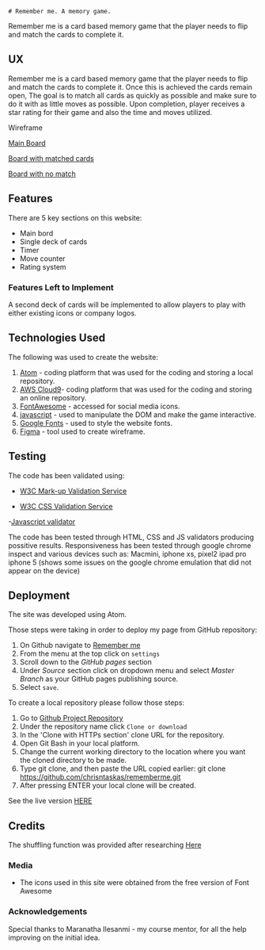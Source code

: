
    # Remember me. A memory game.

Remember me is a card based memory game that the player needs to flip and match the cards to complete it.


 
## UX
Remember me is a card based memory game that the player needs to flip and match the cards to complete it.
Once this is achieved the cards remain open, The goal is to match all cards as quickly as possible and make sure to do it with as little moves as possible. Upon completion, player receives a star rating for their game and also the time and moves utilized.


Wireframe

[Main Board](https://www.dropbox.com/s/j75x3m2gvhkczgf/FIG%201.png?dl=0) 

[Board with matched cards](https://www.dropbox.com/s/zs8f2twv1whnson/FIG%202.png?dl=0) 

[Board with no match](https://www.dropbox.com/s/jeds5hg89dnh06g/FIG%203.png?dl=0) 


## Features

There are 5 key sections on this website:

 - Main bord
 - Single deck of cards
 - Timer
 - Move counter
 - Rating system
 

### Features Left to Implement
A second deck of cards will be implemented to allow players to play with either existing icons or company logos.

## Technologies Used

The following was used to create the website:

1.  [Atom](https://atom.io) - coding platform that was used for the coding and storing a local repository.
2.  [AWS Cloud9](https://aws.amazon.com)- coding platform that was used for the coding and storing an online repository.
3.  [FontAwesome](https://use.fontawesome.com) - accessed for social media icons.
4.  [javascript](https://www.javascript.com) - used to manipulate the DOM and make the game interactive.
5.  [Google Fonts](https://fonts.google.com/) - used to style the website fonts.
6.  [Figma](https://www.figma.com) - tool used to create wireframe.

## Testing

The code has been validated using:
- [W3C Mark-up Validation Service](https://validator.w3.org/)

- [W3C CSS Validation Service](https://jigsaw.w3.org/css-validator/)

-[Javascript validator](https://www.piliapp.com/javascript-validator/)

The code has been tested through HTML, CSS and JS validators producing possitive results. 
Responsiveness has been tested through google chrome inspect and various devices such as:
Macmini, 
iphone xs, 
pixel2 
ipad pro 
iphone 5 (shows some issues on the google chrome emulation that did not appear on the device)


## Deployment

The site was developed using Atom. 

Those steps were taking in order to deploy my page from GitHub repository:
1.  On Github navigate to [Remember me](https://github.com/chrisntaskas/rememberme)
2.  From the menu at the top click on  `settings`
3.  Scroll down to the *GitHub pages* section
4.  Under *Source* section click on dropdown menu and select *Master Branch* as your GitHub pages publishing source.
5.  Select  `save`.


To create a local repository please follow those steps:

1.  Go to [Github Project Repository](https://github.com/chrisntaskas/rememberme)  
2.  Under the repository name click  `Clone or download`  
3.  In the 'Clone with HTTPs section' clone URL for the repository.
4.  Open Git Bash in your local platform.
5.  Change the current working directory to the location where you want the cloned directory to be made.
6.  Type git clone, and then paste the URL copied earlier: 
git clone https://github.com/chrisntaskas/rememberme.git
7.  After pressing ENTER your local clone will be created.

See the live version [HERE](https://chrisntaskas.github.io/rememberme/)


## Credits
The shuffling function was provided after researching [Here](https://www.dotnetperls.com/shuffle-java)

### Media
- The icons used in this site were obtained from the free version of Font Awesome

### Acknowledgements

Special thanks to  Maranatha Ilesanmi - my course mentor, for all the help improving on the initial idea.

